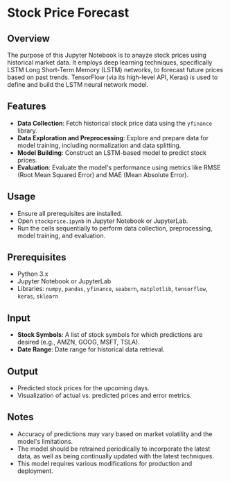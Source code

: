 # Stock Price Forecast

## Overview
The purpose of this Jupyter Notebook is to anayze stock prices using historical market data. It employs deep learning techniques, specifically LSTM Long Short-Term Memory (LSTM) networks, to forecast future prices based on past trends. TensorFlow (via its high-level API, Keras) is used to define and build the LSTM neural network model.

## Features
- **Data Collection**: Fetch historical stock price data using the `yfinance` library.
- **Data Exploration and Preprocessing**: Explore and prepare data for model training, including normalization and data splitting.
- **Model Building**: Construct an LSTM-based model to predict stock prices.
- **Evaluation**: Evaluate the model's performance using metrics like RMSE (Root Mean Squared Error) and MAE (Mean Absolute Error).

## Usage
- Ensure all prerequisites are installed.
- Open `stockprice.ipynb` in Jupyter Notebook or JupyterLab.
- Run the cells sequentially to perform data collection, preprocessing, model training, and evaluation.

## Prerequisites
- Python 3.x
- Jupyter Notebook or JupyterLab
- Libraries: `numpy`, `pandas`, `yfinance`, `seaborn`, `matplotlib`, `tensorflow`, `keras`, `sklearn`

## Input
- **Stock Symbols**: A list of stock symbols for which predictions are desired (e.g., AMZN, GOOG, MSFT, TSLA).
- **Date Range**: Date range for historical data retrieval.

## Output
- Predicted stock prices for the upcoming days.
- Visualization of actual vs. predicted prices and error metrics.

## Notes
- Accuracy of predictions may vary based on market volatility and the model's limitations.
- The model should be retrained periodically to incorporate the latest data, as well as being continually updated with the latest techniques.
- This model requires various modifications for production and deployment.
